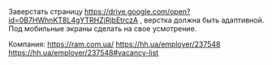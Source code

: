 Заверстать страницу https://drive.google.com/open?id=0B7HWhnKT8L4gYTRHZjRjbEtrczA , верстка должна быть адаптивной. Под мобильные экраны сделать на свое усмотрение.


Компания: https://ram.com.ua/
https://hh.ua/employer/237548
https://hh.ua/employer/237548#vacancy-list

